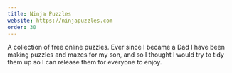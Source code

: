 ```yaml
---
title: Ninja Puzzles
website: https://ninjapuzzles.com
order: 30
---
```

A collection of free online puzzles. Ever since I became a Dad I have been making puzzles and mazes for my son, and so I thought I would try to tidy them up so I can release them for everyone to enjoy.
